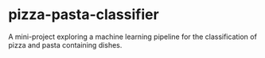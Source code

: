# pizza-pasta-classifier
A mini-project exploring a machine learning pipeline for the classification of pizza and pasta containing dishes.
